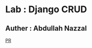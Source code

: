 # Lab    : Django CRUD

## Auther : Abdullah Nazzal

[PR](https://github.com/abdullahnazzal/django-crud/pull/1)
